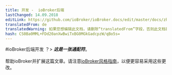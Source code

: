 ```yaml
---
title: 开发 -  ioBroker后端
lastChanged: 14.09.2018
editLink: https://github.com/ioBroker/ioBroker.docs/edit/master/docs/zh-cn/dev/controller.md
translatedFrom: de
translatedWarning: 如果您想编辑此文档，请删除“translatedFrom”字段，否则此文档将再次自动翻译
hash: CS0Ba0MML+FDd20anXwBwiTxBG0MGkGadcpzW/qBo5s=
---
```

#ioBroker后端开发
？&gt; ***这是一张通配符***。 <br><br>帮助ioBroker并扩展这篇文章。请注意[ioBroker风格指南](community/styleguidedoc)，以便更容易采用这些更改。